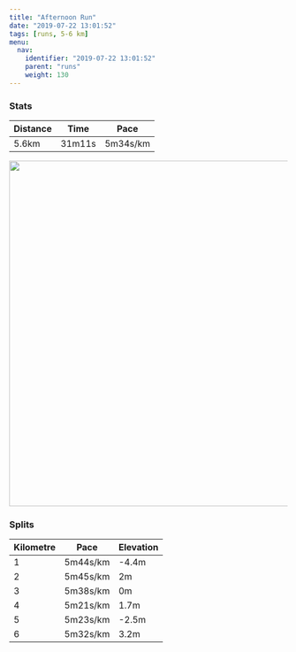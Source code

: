 ```yaml
---
title: "Afternoon Run"
date: "2019-07-22 13:01:52"
tags: [runs, 5-6 km]
menu:
  nav:
    identifier: "2019-07-22 13:01:52"
    parent: "runs"
    weight: 130
---
```


### Stats

| Distance | Time | Pace |
|----------|------|------|
|5.6km|31m11s|5m34s/km|

<img src='https://maps.googleapis.com/maps/api/staticmap?maptype=terrain&path=enc:cqjeIfyyLXz@|@tBbAxAnA|A\VPFd@Mv@F\?b@TPRZb@Pb@X~@n@~A~@~AdBdCT^HRJn@BBNFFLX|@z@zAh@lAh@tAh@dBNp@d@dBb@zBt@bE\hCzB`Rf@vDN~BELQHG@Q{AAU@MDFDVXrBDz@@pAJdA@t@C~@D|@Av@BrEAz@IxD@jBIzCDz@?jAS~B@XGp@C|@MrACpAIt@?q@ViELc@Fs@He@HSKgA?_AFu@Ck@B{@IgAD{AIaC@W?gBFk@J}DCe@@UGo@?cBK}CIw@O_CMiACw@K}@W_Bw@mGISGCOA[c@mAgDc@{@e@u@a@mAUoBO_DEiBEc@YaBe@aBy@}B_CoF_AqAYSg@SEIHENBj@Zl@j@Rf@V`@dBxDp@fBz@fCBBi@gAm@_BmCiGYe@m@u@o@i@{Ak@_@Q}@k@QMc@k@GGK@g@\K@ECkCcGw@kBgB}F&key=AIzaSyAfqMeaZ1CCJFGP5cWud__oZnT_Pybg-1M&size=800x800&scale=2&markers=color:yellow|label:S|53.47106,-2.26724&markers=color:green|label:F|53.47123999999998,-2.2675599999999974' width='625' />

### Splits

| Kilometre | Pace | Elevation |
|------|------|-----------|
|1|5m44s/km|-4.4m|
|2|5m45s/km|2m|
|3|5m38s/km|0m|
|4|5m21s/km|1.7m|
|5|5m23s/km|-2.5m|
|6|5m32s/km|3.2m|
